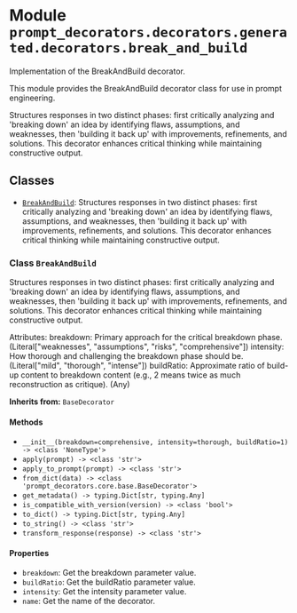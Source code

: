 # Module `prompt_decorators.decorators.generated.decorators.break_and_build`

Implementation of the BreakAndBuild decorator.

This module provides the BreakAndBuild decorator class for use in prompt engineering.

Structures responses in two distinct phases: first critically analyzing and 'breaking down' an idea by identifying flaws, assumptions, and weaknesses, then 'building it back up' with improvements, refinements, and solutions. This decorator enhances critical thinking while maintaining constructive output.

## Classes

- [`BreakAndBuild`](#class-breakandbuild): Structures responses in two distinct phases: first critically analyzing and 'breaking down' an idea by identifying flaws, assumptions, and weaknesses, then 'building it back up' with improvements, refinements, and solutions. This decorator enhances critical thinking while maintaining constructive output.

### Class `BreakAndBuild`

Structures responses in two distinct phases: first critically analyzing and 'breaking down' an idea by identifying flaws, assumptions, and weaknesses, then 'building it back up' with improvements, refinements, and solutions. This decorator enhances critical thinking while maintaining constructive output.

Attributes:
    breakdown: Primary approach for the critical breakdown phase. (Literal["weaknesses", "assumptions", "risks", "comprehensive"])
    intensity: How thorough and challenging the breakdown phase should be. (Literal["mild", "thorough", "intense"])
    buildRatio: Approximate ratio of build-up content to breakdown content (e.g., 2 means twice as much reconstruction as critique). (Any)

**Inherits from:** `BaseDecorator`

#### Methods

- `__init__(breakdown=comprehensive, intensity=thorough, buildRatio=1) -> <class 'NoneType'>`
- `apply(prompt) -> <class 'str'>`
- `apply_to_prompt(prompt) -> <class 'str'>`
- `from_dict(data) -> <class 'prompt_decorators.core.base.BaseDecorator'>`
- `get_metadata() -> typing.Dict[str, typing.Any]`
- `is_compatible_with_version(version) -> <class 'bool'>`
- `to_dict() -> typing.Dict[str, typing.Any]`
- `to_string() -> <class 'str'>`
- `transform_response(response) -> <class 'str'>`
#### Properties

- `breakdown`: Get the breakdown parameter value.
- `buildRatio`: Get the buildRatio parameter value.
- `intensity`: Get the intensity parameter value.
- `name`: Get the name of the decorator.
